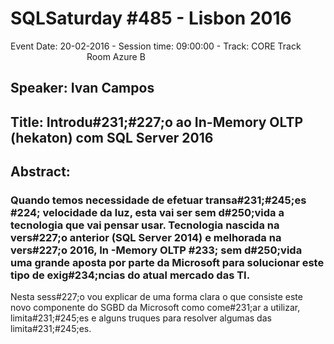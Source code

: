 # SQLSaturday #485 - Lisbon 2016
Event Date: 20-02-2016 - Session time: 09:00:00 - Track: CORE Track                                Room Azure B
## Speaker: Ivan Campos
## Title: Introdu#231;#227;o ao In-Memory OLTP (hekaton) com SQL Server 2016
## Abstract:
### Quando temos necessidade de efetuar transa#231;#245;es #224; velocidade da luz, esta vai ser sem d#250;vida a tecnologia que vai pensar usar. Tecnologia nascida na vers#227;o anterior (SQL Server 2014) e melhorada na vers#227;o 2016, In -Memory OLTP #233; sem d#250;vida uma grande aposta por parte da Microsoft para solucionar este tipo de exig#234;ncias do atual mercado das TI.
Nesta sess#227;o vou explicar de uma forma clara o que consiste este novo componente do SGBD da Microsoft como come#231;ar a utilizar, limita#231;#245;es e alguns truques para resolver algumas das limita#231;#245;es.
